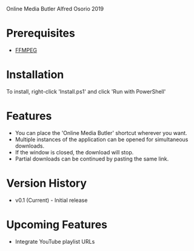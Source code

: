 Online Media Butler
Alfred Osorio 2019

# Prerequisites

- [FFMPEG](https://www.ffmpeg.org/)

# Installation

To install, right-click 'Install.ps1' and click 'Run with PowerShell'

# Features

- You can place the 'Online Media Butler' shortcut wherever you want.
- Multiple instances of the application can be opened for simultaneous downloads.
- If the window is closed, the download will stop.
- Partial downloads can be continued by pasting the same link.

# Version History

- v0.1 (Current) - Initial release

# Upcoming Features

- Integrate YouTube playlist URLs
